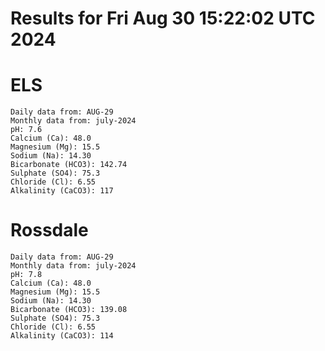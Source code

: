 # Results for Fri Aug 30 15:22:02 UTC 2024
# ELS
```
Daily data from: AUG-29
Monthly data from: july-2024
pH: 7.6
Calcium (Ca): 48.0
Magnesium (Mg): 15.5
Sodium (Na): 14.30
Bicarbonate (HCO3): 142.74
Sulphate (SO4): 75.3
Chloride (Cl): 6.55
Alkalinity (CaCO3): 117
```
# Rossdale
```
Daily data from: AUG-29
Monthly data from: july-2024
pH: 7.8
Calcium (Ca): 48.0
Magnesium (Mg): 15.5
Sodium (Na): 14.30
Bicarbonate (HCO3): 139.08
Sulphate (SO4): 75.3
Chloride (Cl): 6.55
Alkalinity (CaCO3): 114
```
